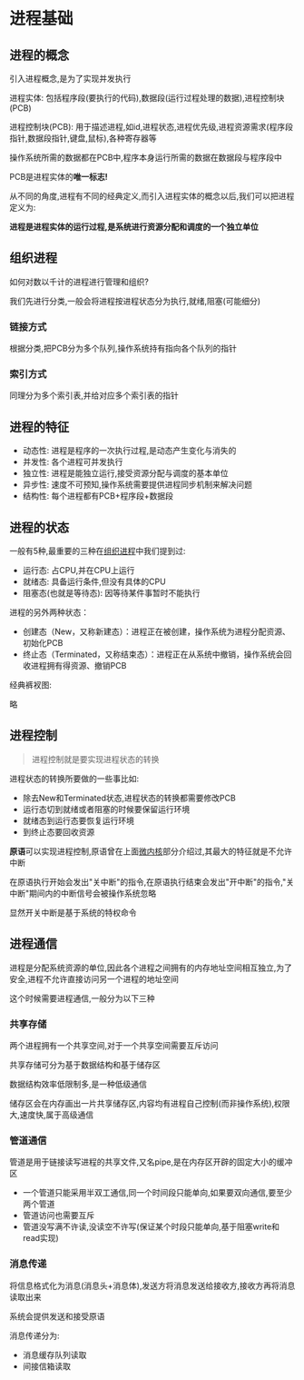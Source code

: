 # 进程基础

## 进程的概念

引入进程概念,是为了实现并发执行

进程实体: 包括程序段(要执行的代码),数据段(运行过程处理的数据),进程控制块(PCB)

进程控制块(PCB): 用于描述进程,如id,进程状态,进程优先级,进程资源需求(程序段指针,数据段指针,键盘,鼠标),各种寄存器等

操作系统所需的数据都在PCB中,程序本身运行所需的数据在数据段与程序段中

PCB是进程实体的**唯一标志!**

从不同的角度,进程有不同的经典定义,而引入进程实体的概念以后,我们可以把进程定义为:

**进程是进程实体的运行过程,是系统进行资源分配和调度的一个独立单位**

## 组织进程

如何对数以千计的进程进行管理和组织?

我们先进行分类,一般会将进程按进程状态分为执行,就绪,阻塞(可能细分)


### 链接方式

根据分类,把PCB分为多个队列,操作系统持有指向各个队列的指针

### 索引方式

同理分为多个索引表,并给对应多个索引表的指针

## 进程的特征

- 动态性: 进程是程序的一次执行过程,是动态产生变化与消失的
- 并发性: 各个进程可并发执行
- 独立性: 进程是能独立运行,接受资源分配与调度的基本单位
- 异步性: 速度不可预知,操作系统需要提供进程同步机制来解决问题
- 结构性: 每个进程都有PCB+程序段+数据段

## 进程的状态

一般有5种,最重要的三种在[组织进程](#组织进程)中我们提到过:

- 运行态: 占CPU,并在CPU上运行
- 就绪态: 具备运行条件,但没有具体的CPU
- 阻塞态(也就是等待态): 因等待某件事暂时不能执行

进程的另外两种状态：

- 创建态（New，又称新建态）：进程正在被创建，操作系统为进程分配资源、初始化PCB
- 终止态（Terminated，又称结束态）：进程正在从系统中撤销，操作系统会回收进程拥有得资源、撤销PCB

经典裤衩图:

略

## 进程控制

> 进程控制就是要实现进程状态的转换

进程状态的转换所要做的一些事比如:

- 除去New和Terminated状态,进程状态的转换都需要修改PCB
- 运行态切到就绪或者阻塞的时候要保留运行环境
- 就绪态到运行态要恢复运行环境
- 到终止态要回收资源

**原语**可以实现进程控制,原语曾在上面[微内核](#微内核)部分介绍过,其最大的特征就是不允许中断

在原语执行开始会发出"关中断"的指令,在原语执行结束会发出"开中断"的指令,"关中断"期间内的中断信号会被操作系统忽略

显然开关中断是基于系统的特权命令

## 进程通信

进程是分配系统资源的单位,因此各个进程之间拥有的内存地址空间相互独立,为了安全,进程不允许直接访问另一个进程的地址空间

这个时候需要进程通信,一般分为以下三种

### 共享存储

两个进程拥有一个共享空间,对于一个共享空间需要互斥访问

共享存储可分为基于数据结构和基于储存区

数据结构效率低限制多,是一种低级通信

储存区会在内存画出一片共享储存区,内容均有进程自己控制(而非操作系统),权限大,速度快,属于高级通信

### 管道通信

管道是用于链接读写进程的共享文件,又名pipe,是在内存区开辟的固定大小的缓冲区

- 一个管道只能采用半双工通信,同一个时间段只能单向,如果要双向通信,要至少两个管道
- 管道访问也需要互斥
- 管道没写满不许读,没读空不许写(保证某个时段只能单向,基于阻塞write和read实现)


### 消息传递

将信息格式化为消息(消息头+消息体),发送方将消息发送给接收方,接收方再将消息读取出来

系统会提供发送和接受原语

消息传递分为:

- 消息缓存队列读取
- 间接信箱读取